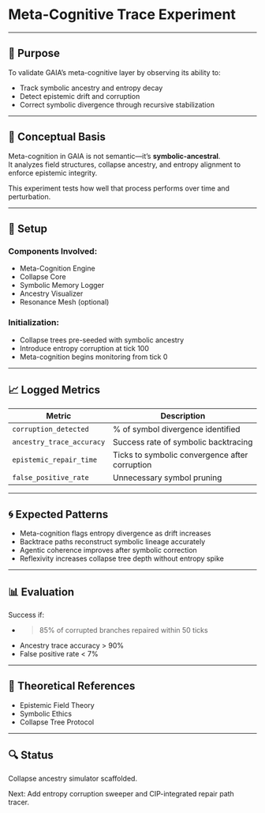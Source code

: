 # Meta-Cognitive Trace Experiment

---

## 🎯 Purpose

To validate GAIA’s meta-cognitive layer by observing its ability to:

- Track symbolic ancestry and entropy decay
- Detect epistemic drift and corruption
- Correct symbolic divergence through recursive stabilization

---

## 🧠 Conceptual Basis

Meta-cognition in GAIA is not semantic—it’s **symbolic-ancestral**.  
It analyzes field structures, collapse ancestry, and entropy alignment to enforce epistemic integrity.

This experiment tests how well that process performs over time and perturbation.

---

## 🔬 Setup

### Components Involved:
- Meta-Cognition Engine
- Collapse Core
- Symbolic Memory Logger
- Ancestry Visualizer
- Resonance Mesh (optional)

### Initialization:
- Collapse trees pre-seeded with symbolic ancestry
- Introduce entropy corruption at tick 100
- Meta-cognition begins monitoring from tick 0

---

## 📈 Logged Metrics

| Metric | Description |
|--------|-------------|
| `corruption_detected` | % of symbol divergence identified |
| `ancestry_trace_accuracy` | Success rate of symbolic backtracing |
| `epistemic_repair_time` | Ticks to symbolic convergence after corruption |
| `false_positive_rate` | Unnecessary symbol pruning |

---

## 🌀 Expected Patterns

- Meta-cognition flags entropy divergence as drift increases
- Backtrace paths reconstruct symbolic lineage accurately
- Agentic coherence improves after symbolic correction
- Reflexivity increases collapse tree depth without entropy spike

---

## 📊 Evaluation

Success if:
- >85% of corrupted branches repaired within 50 ticks
- Ancestry trace accuracy > 90%
- False positive rate < 7%

---

## 🧠 Theoretical References

- Epistemic Field Theory
- Symbolic Ethics
- Collapse Tree Protocol

---

## 🔍 Status

Collapse ancestry simulator scaffolded.

Next: Add entropy corruption sweeper and CIP-integrated repair path tracer.

